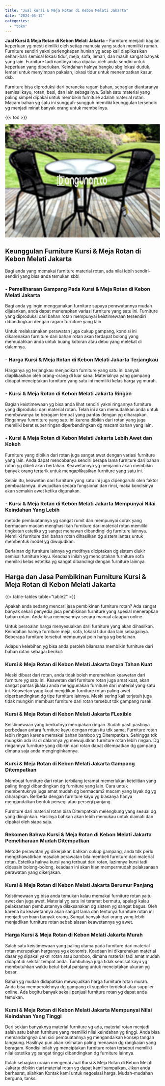 ```yaml
---
title: "Jual Kursi & Meja Rotan di Kebon Melati Jakarta"
date: "2024-05-12"
categories: 
  - "toko"
---
```


**Jual Kursi & Meja Rotan di Kebon Melati Jakarta** – Furniture menjadi bagian keperluan yg mesti dimiliki oleh setiap manusia yang sudah memiliki rumah. Furniture sendiri yakni perlengkapan hunian yg acap kali diaplikasikan sehari-hari semisal lokasi tidur, meja, sofa, lemari, dan masih sangat banyak yang lain. Furniture tadi nantinya bisa dipakai oleh anda sendiri untuk keperluan yang diperlukan. Keindahan halnya bangku sbg lokasi duduk, lemari untuk menyimpan pakaian, lokasi tidur untuk menempatkan kasur, dsb.

Furniture bisa diproduksi dari beraneka ragam bahan, sebagian diantaranya semisal kayu, rotan, besi, dan lain sebagainya. Salah satu material yang paling simpel dipakai untuk membikin furniture adalah material rotan. Macam bahan yg satu ini sungguh-sungguh memiliki keunggulan tersendiri yg menjadi minat banyak orang untuk membelinya.

{{< toc >}}

![Jual Kursi & Meja Rotan di Kebon Melati Jakarta](/images/kursi-meja-rotan-murah36.png)

## Keunggulan Furniture Kursi & Meja Rotan di Kebon Melati Jakarta

Bagi anda yang memakai furniture material rotan, ada nilai lebih sendiri-sendiri yang bisa anda temukan sbb!

### \- Pemeliharaan Gampang Pada Kursi & Meja Rotan di Kebon Melati Jakarta

Bagi anda yg ingin menggunakan furniture supaya perawatannya mudah dijalankan, anda dapat menerapkan variasi furniture yang satu ini. Furniture yang diproduksi dari bahan rotan mempunyai keistimewaan tersendiri dibandingkan dengan ragam furniture yang lain.

Untuk melaksanakan perawatan juga cukup gampang, kondisi ini dikarenakan furniture dari bahan rotan akan terdapat bolong yang memudahkan anda untuk buang kotoran atau debu yang melekat di dalamnya.

### \- Harga Kursi & Meja Rotan di Kebon Melati Jakarta Terjangkau

Harganya yg terjangkau menjadikan furniture yang satu ini banyak diaplikasikan oleh orang-orang di luar sana. Materialnya yang gampang didapat menciptakan furniture yang satu ini memiliki kelas harga yg murah.

### \- Kursi & Meja Rotan di Kebon Melati Jakarta Ringan

Bagian keistimewaan yg bisa anda lihat sendiri yakni ringannya furniture yang diproduksi dari material rotan. Telah ini akan memudahkan anda untuk membawanya ke beragam tempat yang pantas dengan yg diharapkan. Ringannya funrniture yang satu ini karena dibikin dari rotan yang juga memiliki berat super ringan diperbandingkan dg macam bahan yang lain.

### \- Kursi & Meja Rotan di Kebon Melati Jakarta Lebih Awet dan Kokoh

Furniture yang dibikin dari rotan juga sangat awet dengan variasi furniture yang lain. Anda dapat mencobanya sendiri berapa lama furniture dari bahan rotan yg dibeli akan bertahan. Keawetannya yg menjamin akan membikin banyak orang tertarik untuk mengaplikasikan furniture yang satu ini.

Selain itu, keawetan dari furniture yang satu ini juga dipengaruhi oleh faktor pembuatannya. diwujudkan secara fungsional dan rinci, maka kondisinya akan semakin awet ketika digunakan.

### \- Kursi & Meja Rotan di Kebon Melati Jakarta Mempunyai Nilai Keindahan Yang Lebih

metode pembuatannya yg sangat rumit dan mempunyai corak yang bermacam-macam menghasilkan furniture dari material rotan memiliki tingkatan estetika yg sangat menawan dibandingi dg furniture lainnya. Memiliki furniture dari bahan rotan dihasilkan dg sistem lantas untuk membentuk model yg diwujudkan.

Berlainan dg furniture lainnya yg motifnya diciptakan dg sistem diukir semisal furniture kayu. Keadaan inilah yg menciptakan furniture sofa memiliki kelas estetika yg sangat dibandingi dengan furniture lainnya.

## Harga dan Jasa Pembikinan Furniture Kursi & Meja Rotan di Kebon Melati Jakarta

{{< table-tables table="table2" >}}

Apakah anda sedang mencari jasa pembikinan furniture rotan? Ada sangat banyak sekali penyedia jasa pembikinan furniture yang spesial menerapkan bahan rotan. Anda bisa memesannya secara manual ataupun online.

Untuk persoalan harga menyesuaikan dari furniture yang akan dihasilkan. Keindahan halnya furniture meja, sofa, lokasi tidur dan lain sebagainya. Beberapa furniture tersebut mempunyai poin harga yg berlainan.

Adapun kelebihan yg bisa anda peroleh bilamana membikin furniture dari bahan rotan sebagai berikut:

### Kursi & Meja Rotan di Kebon Melati Jakarta Daya Tahan Kuat

Meski dibuat dari rotan, anda tidak boleh meremehkan keawetan dari furniture yg satu ini. Keawetan dari furniture rotan juga amat kuat, akan sangat pantas jikalau anda menggunakan furniture dari material yang satu ini. Keawetan yang kuat menjdikan furniture rotan paling awet diperbandingkan dg tipe furniture lainnya. Meski sering kali terjatuh juga tidak mungkin membuat furniture dari rotan tersebut tdk gampang rusak.

### Kursi & Meja Rotan di Kebon Melati Jakarta FLexible

Keistimewaan yang berikutnya merupakan ringan. Sudah pasti pastinya perbedaan antara furniture kayu dengan rotan itu tdk sama. Furniture rotan lebih ringan karena memakai bahan bamboo yg Ditempatkan. Sehingga tdk mungkin ada isi di dalamnya yg mewujudkan furniture rotan lebih ringan. Dg ringannya furniture yang dibikin dari rotan dapat ditempatkan dg gampang dimana saja anda menginginkannya.

### Kursi & Meja Rotan di Kebon Melati Jakarta Gampang Ditempatkan

Membuat furniture dari rotan terbilang teramat memerlukan ketelitian yang paling tinggi dibandingkan dg furniture yang lain. Cara untuk membentuknya juga amat mudah dg bermacam2 macam yang layak dg yg diharapkan. Berbeda dengan furniture kayu yg biasanya hanya mengandalkan bentuk persegi atau persegi panjang.

Furniture dari material rotan bisa Ditempatkan melengkung yang sesuai dg yang diinginkan. Hasilnya bahkan akan lebih memukau untuk diamati dan dipakai oleh siapa saja.

### Rekomen Bahwa Kursi & Meja Rotan di Kebon Melati Jakarta Pemeliharaan Mudah Ditempatkan

Metode perawatan yg dikerjakan bahkan cukup gampang, anda tdk perlu mengkhawatirkan masalah perawatan bila membeli furniture dari material rotan. Estetika halnya kursi yang terbuat dari rotan, lazimnya kursi tadi didesain bolong-bolong, keadaan ini akan kian mempermudah pelaksanaan perawatan yang dikerjakan.

### Kursi & Meja Rotan di Kebon Melati Jakarta Berumur Panjang

Keistimewaan yg bisa anda temukan kalau memakai furniture rotan yaitu awet dan juga awet. Material yg satu ini teramat bermutu, apalagi kalau pelaksanaan pembuatannya dilaksanakan dg sistem yg sangat bagus. Oleh karena itu keawetannya akan sangat lama dan tentunya furniture rotan ini menjadi serbuan banyak orang. Sangat banyak dari orang yang lebih menjadikan furniture rotan sebab alasan keawetannya yg awet.

### Harga Kursi & Meja Rotan di Kebon Melati Jakarta Murah

Salah satu keistimewaan yang paling utama pada furniture dari material rotan merupakan harganya yg ekonomis. Keadaan ini dikarenakan material dasar yg dipakai yakni rotan atau bamboo, dimana material tadi amat mudah didapat di sekitar tempat anda. Tumbuhnya juga tidak semisal kayu yg membutuhkan waktu betul-betul panjang untuk menciptakan ukuran yg besar.

Bahan yg mudah didapatkan mewujudkan harga furniture rotan murah. Anda bisa memperolehnya dg gampang di supplier terdekat atau supplier online. Ada begitu banyak sekali penjual furniture rotan yg dapat anda temukan.

### Kursi & Meja Rotan di Kebon Melati Jakarta Mempunyai Nilai Keindahan Yang Tinggi

Dari sekian banyaknya material furniture yg ada, material rotan menjadi salah satu bahan furniture yang memiliki nilai keindahan yg tinggi. Anda bisa memandangnya dari sisi pembuatannya yg mengandalkan konsep tangan langsung. Hasilnya pun akan kelihatan paling menawan dg rangkaian yang beragam. Kondisi inilah yg menciptakan furniture rotan tersebut memiliki nilai estetika yg sangat tinggi dibandingkan dg furniture lainnya.

Itulah sebagian uraian mengenai Jual Kursi & Meja Rotan di Kebon Melati Jakarta dibikin dari material rotan yg dapat kami sampaikan, Jikan anda berhasrat, silahkan Kontak kami untuk negosiasi harga. Mudah-mudahan berguna, tanks.
